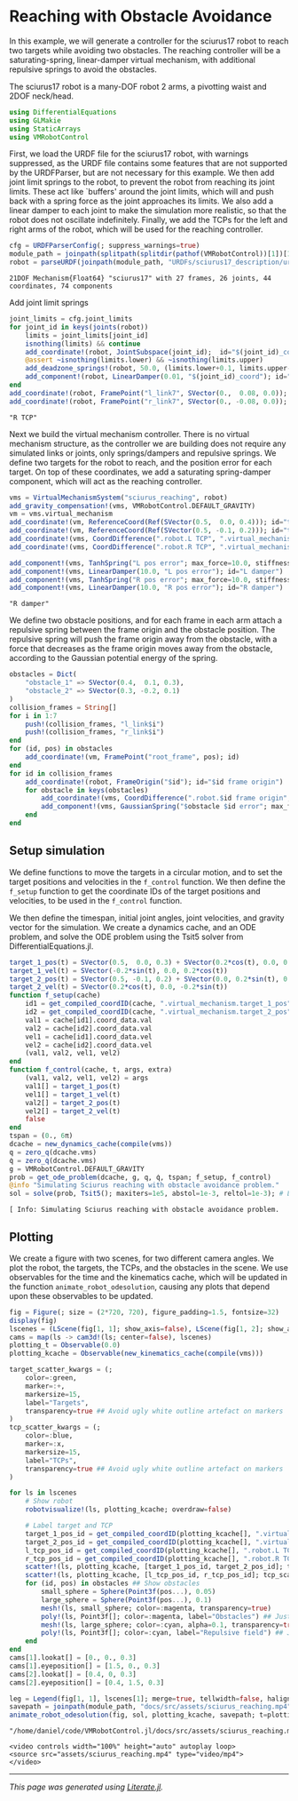 # Reaching with Obstacle Avoidance
In this example, we will generate a controller for the sciurus17 robot to reach two targets while
 avoiding two obstacles. The reaching controller will be a saturating-spring, linear-damper
virtual mechanism, with additional repulsive springs to avoid the obstacles.

The sciurus17 robot is a many-DOF robot 2 arms, a pivotting waist and 2DOF neck/head.

````julia
using DifferentialEquations
using GLMakie
using StaticArrays
using VMRobotControl
````

First, we load the URDF file for the sciurus17 robot, with warnings suppressed, as the URDF file
contains some features that are not supported by the URDFParser, but are not necessary for this example.
We then add joint limit springs to the robot, to prevent the robot from reaching its joint limits.
These act like `buffers' around the joint limits, which will and push back with a spring force
as the joint approaches its limits. We also add a linear damper to each joint to make the simulation
more realistic, so that the robot does not oscillate indefinitely.
Finally, we add the TCPs for the left and right arms of the robot, which will be used for the
reaching controller.

````julia
cfg = URDFParserConfig(; suppress_warnings=true)
module_path = joinpath(splitpath(splitdir(pathof(VMRobotControl))[1])[1:end-1])
robot = parseURDF(joinpath(module_path, "URDFs/sciurus17_description/urdf/sciurus17.urdf"), cfg)
````

````
21DOF Mechanism{Float64} "sciurus17" with 27 frames, 26 joints, 44 coordinates, 74 components
````

Add joint limit springs

````julia
joint_limits = cfg.joint_limits
for joint_id in keys(joints(robot))
    limits = joint_limits[joint_id]
    isnothing(limits) && continue
    add_coordinate!(robot, JointSubspace(joint_id);  id="$(joint_id)_coord")
    @assert ~isnothing(limits.lower) && ~isnothing(limits.upper)
    add_deadzone_springs!(robot, 50.0, (limits.lower+0.1, limits.upper-0.1), "$(joint_id)_coord")
    add_component!(robot, LinearDamper(0.01, "$(joint_id)_coord"); id="$(joint_id)_damper")
end
add_coordinate!(robot, FramePoint("l_link7", SVector(0.,  0.08, 0.0)); id="L TCP")
add_coordinate!(robot, FramePoint("r_link7", SVector(0., -0.08, 0.0)); id="R TCP")
````

````
"R TCP"
````

Next we build the virtual mechanism controller.
There is no virtual mechanism structure, as the controller we are building does not require any
simulated links or joints, only springs/dampers and repulsive springs.
We define two targets for the robot to reach, and the position error for each target.
On top of these coordinates, we add a saturating spring-damper component, which will act as the
reaching controller.

````julia
vms = VirtualMechanismSystem("sciurus_reaching", robot)
add_gravity_compensation!(vms, VMRobotControl.DEFAULT_GRAVITY)
vm = vms.virtual_mechanism
add_coordinate!(vm, ReferenceCoord(Ref(SVector(0.5,  0.0, 0.4))); id="target_1_pos")
add_coordinate!(vm, ReferenceCoord(Ref(SVector(0.5, -0.1, 0.2))); id="target_2_pos")
add_coordinate!(vms, CoordDifference(".robot.L TCP", ".virtual_mechanism.target_1_pos"); id="L pos error")
add_coordinate!(vms, CoordDifference(".robot.R TCP", ".virtual_mechanism.target_2_pos"); id="R pos error")

add_component!(vms, TanhSpring("L pos error"; max_force=10.0, stiffness=1000.0); id="L spring")
add_component!(vms, LinearDamper(10.0, "L pos error"); id="L damper")
add_component!(vms, TanhSpring("R pos error"; max_force=10.0, stiffness=1000.0); id="R spring")
add_component!(vms, LinearDamper(10.0, "R pos error"); id="R damper")
````

````
"R damper"
````

We define two obstacle positions, and for each frame in each arm attach a repulsive spring between
the frame origin and the obstacle position. The repulsive spring will push the frame origin away
from the obstacle, with a force that decreases as the frame origin moves away from the obstacle,
according to the Gaussian potential energy of the spring.

````julia
obstacles = Dict(
    "obstacle_1" => SVector(0.4,  0.1, 0.3),
    "obstacle_2" => SVector(0.3, -0.2, 0.1)
)
collision_frames = String[]
for i in 1:7
    push!(collision_frames, "l_link$i")
    push!(collision_frames, "r_link$i")
end
for (id, pos) in obstacles
    add_coordinate!(vm, FramePoint("root_frame", pos); id)
end
for id in collision_frames
    add_coordinate!(robot, FrameOrigin("$id"); id="$id frame origin")
    for obstacle in keys(obstacles)
        add_coordinate!(vms, CoordDifference(".robot.$id frame origin", ".virtual_mechanism.$obstacle"); id="$obstacle $id error")
        add_component!(vms, GaussianSpring("$obstacle $id error"; max_force=-10.0, width=0.05); id="$obstacle $id spring")
    end
end
````

## Setup simulation
We define functions to move the targets in a circular motion, and to set the target positions and
velocities in the `f_control` function. We then define the `f_setup` function to get the coordinate
IDs of the target positions and velocities, to be used in the `f_control` function.

We then define the timespan, initial joint angles, joint velocities, and gravity vector for the
simulation. We create a dynamics cache, and an ODE problem, and solve the ODE problem using the
Tsit5 solver from DifferentialEquations.jl.

````julia
target_1_pos(t) = SVector(0.5,  0.0, 0.3) + SVector(0.2*cos(t), 0.0, 0.2*sin(t))
target_1_vel(t) = SVector(-0.2*sin(t), 0.0, 0.2*cos(t))
target_2_pos(t) = SVector(0.5, -0.1, 0.2) + SVector(0.0, 0.2*sin(t), 0.2*cos(t))
target_2_vel(t) = SVector(0.2*cos(t), 0.0, -0.2*sin(t))
function f_setup(cache)
    id1 = get_compiled_coordID(cache, ".virtual_mechanism.target_1_pos")
    id2 = get_compiled_coordID(cache, ".virtual_mechanism.target_2_pos")
    val1 = cache[id1].coord_data.val
    val2 = cache[id2].coord_data.val
    vel1 = cache[id1].coord_data.vel
    vel2 = cache[id2].coord_data.vel
    (val1, val2, vel1, vel2)
end
function f_control(cache, t, args, extra)
    (val1, val2, vel1, vel2) = args
    val1[] = target_1_pos(t)
    vel1[] = target_1_vel(t)
    val2[] = target_2_pos(t)
    vel2[] = target_2_vel(t)
    false
end
tspan = (0., 6π)
dcache = new_dynamics_cache(compile(vms))
q = zero_q(dcache.vms)
q̇ = zero_q̇(dcache.vms)
g = VMRobotControl.DEFAULT_GRAVITY
prob = get_ode_problem(dcache, g, q, q̇, tspan; f_setup, f_control)
@info "Simulating Sciurus reaching with obstacle avoidance problem."
sol = solve(prob, Tsit5(); maxiters=1e5, abstol=1e-3, reltol=1e-3); # Low tol to speed up simulation
````

````
[ Info: Simulating Sciurus reaching with obstacle avoidance problem.

````

## Plotting
We create a figure with two scenes, for two different camera angles. We plot the robot, the
targets, the TCPs, and the obstacles in the scene.
We use observables for the time and the kinematics cache, which will be updated in the function
`animate_robot_odesolution`, causing any plots that depend upon these observables to be updated.

````julia
fig = Figure(; size = (2*720, 720), figure_padding=1.5, fontsize=32)
display(fig)
lscenes = (LScene(fig[1, 1]; show_axis=false), LScene(fig[1, 2]; show_axis=false))
cams = map(ls -> cam3d!(ls; center=false), lscenes)
plotting_t = Observable(0.0)
plotting_kcache = Observable(new_kinematics_cache(compile(vms)))

target_scatter_kwargs = (;
    color=:green,
    marker=:+,
    markersize=15,
    label="Targets",
    transparency=true ## Avoid ugly white outline artefact on markers
)
tcp_scatter_kwargs = (;
    color=:blue,
    marker=:x,
    markersize=15,
    label="TCPs",
    transparency=true ## Avoid ugly white outline artefact on markers
)

for ls in lscenes
    # Show robot
    robotvisualize!(ls, plotting_kcache; overdraw=false)

    # Label target and TCP
    target_1_pos_id = get_compiled_coordID(plotting_kcache[], ".virtual_mechanism.target_1_pos")
    target_2_pos_id = get_compiled_coordID(plotting_kcache[], ".virtual_mechanism.target_2_pos")
    l_tcp_pos_id = get_compiled_coordID(plotting_kcache[], ".robot.L TCP")
    r_tcp_pos_id = get_compiled_coordID(plotting_kcache[], ".robot.R TCP")
    scatter!(ls, plotting_kcache, [target_1_pos_id, target_2_pos_id]; target_scatter_kwargs...)
    scatter!(ls, plotting_kcache, [l_tcp_pos_id, r_tcp_pos_id]; tcp_scatter_kwargs...)
    for (id, pos) in obstacles ## Show obstacles
        small_sphere = Sphere(Point3f(pos...), 0.05)
        large_sphere = Sphere(Point3f(pos...), 0.1)
        mesh!(ls, small_sphere; color=:magenta, transparency=true)
        poly!(ls, Point3f[]; color=:magenta, label="Obstacles") ## Just for legend entry
        mesh!(ls, large_sphere; color=:cyan, alpha=0.1, transparency=true)
        poly!(ls, Point3f[]; color=:cyan, label="Repulsive field") ## Just for legend entry
    end
end
cams[1].lookat[] = [0., 0., 0.3]
cams[1].eyeposition[] = [1.5, 0., 0.3]
cams[2].lookat[] = [0.4, 0, 0.3]
cams[2].eyeposition[] = [0.4, 1.5, 0.3]

leg = Legend(fig[1, 1], lscenes[1]; merge=true, tellwidth=false, halign=:left, valign=:top)
savepath = joinpath(module_path, "docs/src/assets/sciurus_reaching.mp4")
animate_robot_odesolution(fig, sol, plotting_kcache, savepath; t=plotting_t, f_setup, f_control, fastforward=1.0, fps=20)
````

````
"/home/daniel/code/VMRobotControl.jl/docs/src/assets/sciurus_reaching.mp4"
````

```@raw html
<video controls width="100%" height="auto" autoplay loop>
<source src="assets/sciurus_reaching.mp4" type="video/mp4">
</video>
```

---

*This page was generated using [Literate.jl](https://github.com/fredrikekre/Literate.jl).*

